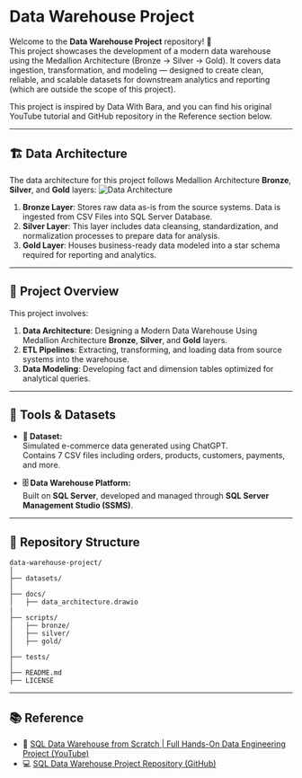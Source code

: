 # Data Warehouse Project

Welcome to the **Data Warehouse Project** repository! 🚀  
This project showcases the development of a modern data warehouse using the Medallion Architecture (Bronze → Silver → Gold). It covers data ingestion, transformation, and modeling — designed to create clean, reliable, and scalable datasets for downstream analytics and reporting (which are outside the scope of this project).

This project is inspired by Data With Bara, and you can find his original YouTube tutorial and GitHub repository in the Reference section below.

---
## 🏗️ Data Architecture

The data architecture for this project follows Medallion Architecture **Bronze**, **Silver**, and **Gold** layers:
![Data Architecture](docs/data_architecture.png)

1. **Bronze Layer**: Stores raw data as-is from the source systems. Data is ingested from CSV Files into SQL Server Database.
2. **Silver Layer**: This layer includes data cleansing, standardization, and normalization processes to prepare data for analysis. 
3. **Gold Layer**: Houses business-ready data modeled into a star schema required for reporting and analytics.

---
## 📖 Project Overview

This project involves:

1. **Data Architecture**: Designing a Modern Data Warehouse Using Medallion Architecture **Bronze**, **Silver**, and **Gold** layers.
2. **ETL Pipelines**: Extracting, transforming, and loading data from source systems into the warehouse.
3. **Data Modeling**: Developing fact and dimension tables optimized for analytical queries.

---
## 🧾 Tools & Datasets
- **🧪 Dataset:**  
  Simulated e-commerce data generated using ChatGPT.  
  Contains 7 CSV files including orders, products, customers, payments, and more.

- **🗄️ Data Warehouse Platform:**  
  Built on **SQL Server**, developed and managed through **SQL Server Management Studio (SSMS)**.

---

## 📂 Repository Structure
```
data-warehouse-project/
│
├── datasets/                           
│
├── docs/                             
│   ├── data_architecture.drawio       
|
├── scripts/                          
│   ├── bronze/                        
│   ├── silver/                         
│   ├── gold/                           
│
├── tests/                            
│
├── README.md                          
├── LICENSE                             
```
---

## 📚 Reference

- 🎥 [SQL Data Warehouse from Scratch | Full Hands-On Data Engineering Project (YouTube)]([https://www.youtube.com/watch?v=YOUR_LINK](https://www.youtube.com/watch?v=9GVqKuTVANE&t=3345s))
- 💻 [SQL Data Warehouse Project Repository (GitHub)]([https://github.com/YOUR_REPO](https://github.com/DataWithBaraa/sql-data-warehouse-project/tree/main))
